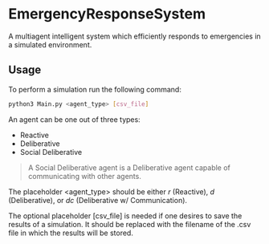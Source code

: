 # EmergencyResponseSystem

A multiagent intelligent system which efficiently responds to emergencies in a simulated environment.

## Usage

To perform a simulation run the following command:
```sh
python3 Main.py <agent_type> [csv_file]
```

An agent can be one out of three types:

- Reactive
- Deliberative
- Social Deliberative

> A Social Deliberative agent is a Deliberative agent capable of communicating with other agents.

The placeholder <agent_type> should be either *r* (Reactive), *d* (Deliberative), or *dc* (Deliberative w/ Communication).

The optional placeholder [csv_file] is needed if one desires to save the results of a simulation. It should be replaced with the filename of the .csv file in which the results will be stored.

